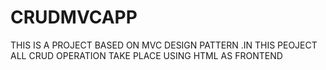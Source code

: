 # CRUDMVCAPP
THIS IS A PROJECT BASED ON MVC DESIGN PATTERN .IN THIS PEOJECT ALL CRUD OPERATION TAKE PLACE USING HTML AS FRONTEND
